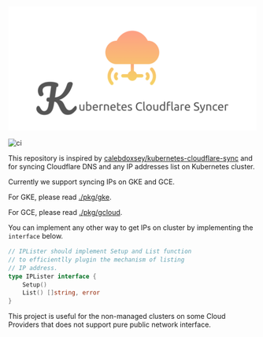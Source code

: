 ![icon](./icon.png)

![ci](https://github.com/Matts966/kubernetes-cloudflare-syncer/workflows/ci/badge.svg)

This repository is inspired by [calebdoxsey/kubernetes-cloudflare-sync](https://github.com/calebdoxsey/kubernetes-cloudflare-sync) and for syncing Cloudflare DNS and any IP addresses list on Kubernetes cluster.

Currently we support syncing IPs on GKE and GCE.

For GKE, please read [./pkg/gke](./pkg/gke).

For GCE, please read [./pkg/gcloud](./pkg/gcloud).

You can implement any other way to get IPs on cluster by implementing the `interface` below.

```go
// IPLister should implement Setup and List function
// to efficientlly plugin the mechanism of listing
// IP address.
type IPLister interface {
	Setup()
	List() []string, error
}
```

This project is useful for the non-managed clusters on some Cloud Providers that does not support pure public network interface. 
